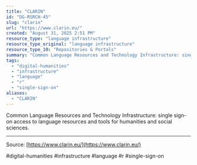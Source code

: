 ```yaml
---
title: "CLARIN"
id: "DG-RSRCH-45"
slug: "clarin"
url: "https://www.clarin.eu/"
created: "August 31, 2025 2:51 PM"
resource_type: "language infrastructure"
resource_type_original: "language infrastructure"
resource_type_10: "Repositories & Portals"
summary: "Common Language Resources and Technology Infrastructure: single sign-on access to language resources and tools for humanities and social sciences."
tags:
  - "digital-humanities"
  - "infrastructure"
  - "language"
  - "r"
  - "single-sign-on"
aliases:
  - "CLARIN"
---
```


Common Language Resources and Technology Infrastructure: single sign-on access to language resources and tools for humanities and social sciences.

---

Source: [https://www.clarin.eu/](https://www.clarin.eu/)

#digital-humanities #infrastructure #language #r #single-sign-on
